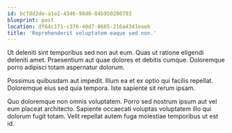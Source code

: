 ```yaml
---
id: bcf8d2de-a1e2-4346-98d0-84b950200793
blueprint: post
location: df64c171-c376-40d7-8665-216a4341eaeb
title: 'Reprehenderit voluptatem eaque sed non.'
---
```

Ut deleniti sint temporibus sed non aut eum. Quas ut ratione eligendi deleniti amet. Praesentium aut quae dolores et debitis cumque. Doloremque porro adipisci totam aspernatur dolorum.

Possimus quibusdam aut impedit. Illum ea et ex optio qui facilis repellat. Doloremque eius sed quia tempora. Iste sapiente sit rerum ipsam.

Quo doloremque non omnis voluptatem. Porro sed nostrum ipsum aut vel eum placeat architecto. Sapiente occaecati voluptas voluptatem illo qui dolorum fugit totam. Velit repellat autem fuga molestiae temporibus ut est id.